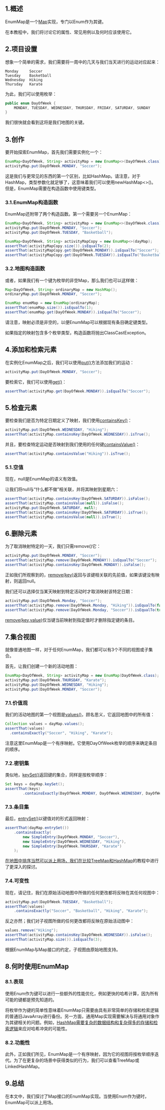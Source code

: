 ## 1.概述

EnumMap是一个[Map](https://docs.oracle.com/en/java/javase/11/docs/api/java.base/java/util/Map.html)实现，专门以Enum作为其键。

在本教程中，我们将讨论它的属性、常见用例以及何时应该使用它。

## 2.项目设置

想象一个简单的需求，我们需要将一周中的几天与我们当天进行的运动对应起来：

```plaintext
Monday     Soccer                         
Tuesday    Basketball                     
Wednesday  Hiking                         
Thursday   Karate

```

为此，我们可以使用枚举：

```java
public enum DayOfWeek {
    MONDAY, TUESDAY, WEDNESDAY, THURSDAY, FRIDAY, SATURDAY, SUNDAY
}
```

我们很快就会看到这将是我们地图的关键。

## 3.创作

要开始探索EnumMap，首先我们需要实例化一个：

```java
EnumMap<DayOfWeek, String> activityMap = new EnumMap<>(DayOfWeek.class);
activityMap.put(DayOfWeek.MONDAY, "Soccer");

```

这是我们与更常见的东西的第一个区别，比如HashMap。请注意，对于HashMap，类型参数化就足够了，这意味着我们可以使用newHashMap<>()。但是，EnumMap需要在构造函数中使用键类型。

### 3.1.EnumMap构造函数

EnumMap还附带了两个构造函数。第一个需要另一个EnumMap：

```java
EnumMap<DayOfWeek, String> activityMap = new EnumMap<>(DayOfWeek.class);
activityMap.put(DayOfWeek.MONDAY, "Soccer");
activityMap.put(DayOfWeek.TUESDAY, "Basketball");

EnumMap<DayOfWeek, String> activityMapCopy = new EnumMap<>(dayMap);
assertThat(activityMapCopy.size()).isEqualTo(2);
assertThat(activityMapCopy.get(DayOfWeek.MONDAY)).isEqualTo("Soccer");
assertThat(activityMapCopy.get(DayOfWeek.TUESDAY)).isEqualTo("Basketball");
```

### 3.2.地图构造函数

或者，如果我们有一个键为枚举的非空Map，那么我们也可以这样做：

```java
Map<DayOfWeek, String> ordinaryMap = new HashMap();
ordinaryMap.put(DayOfWeek.MONDAY, "Soccer");

EnumMap enumMap = new EnumMap(ordinaryMap);
assertThat(enumMap.size()).isEqualTo(1);
assertThat(enumMap.get(DayOfWeek.MONDAY)).isEqualTo("Soccer");
```

请注意，映射必须是非空的，以便EnumMap可以根据现有条目确定键类型。

如果指定的映射包含多个枚举类型，构造函数将抛出ClassCastException。

## 4.添加和检索元素

在实例化EnumMap之后，我们可以使用[put()](https://docs.oracle.com/en/java/javase/11/docs/api/java.base/java/util/EnumMap.html#put(K,V))方法添加我们的运动：

```java
activityMap.put(DayOfWeek.MONDAY, "Soccer");
```

要检索它，我们可以使用[get()](https://docs.oracle.com/en/java/javase/11/docs/api/java.base/java/util/Map.html#get(java.lang.Object))：

```java
assertThat(activityMap.get(DayOfWeek.MONDAY)).isEqualTo("Soccer");
```

## 5.检查元素

要检查我们是否为特定日期定义了映射，我们使用[containsKey()](https://docs.oracle.com/en/java/javase/11/docs/api/java.base/java/util/EnumMap.html#containsKey(java.lang.Object))：

```java
activityMap.put(DayOfWeek.WEDNESDAY, "Hiking");
assertThat(activityMap.containsKey(DayOfWeek.WEDNESDAY)).isTrue();
```

并且，要检查特定运动是否映射到我们使用的任何键[containsValue()](https://docs.oracle.com/en/java/javase/11/docs/api/java.base/java/util/EnumMap.html#containsValue(java.lang.Object))：

```java
assertThat(activityMap.containsValue("Hiking")).isTrue();

```

### 5.1.空值

现在，null是EnumMap的语义有效值。

让我们将null与“什么都不做”相关联，并将其映射到星期六：

```java
assertThat(activityMap.containsKey(DayOfWeek.SATURDAY)).isFalse();
assertThat(activityMap.containsValue(null)).isFalse();
activityMap.put(DayOfWeek.SATURDAY, null);
assertThat(activityMap.containsKey(DayOfWeek.SATURDAY)).isTrue();
assertThat(activityMap.containsValue(null)).isTrue();
```

## 6.删除元素

为了取消映射特定的一天，我们只需remove()它：

```java
activityMap.put(DayOfWeek.MONDAY, "Soccer");
assertThat(activityMap.remove(DayOfWeek.MONDAY)).isEqualTo("Soccer");
assertThat(activityMap.containsKey(DayOfWeek.MONDAY)).isFalse();

```

正如我们所观察到的，[remove(key)](https://docs.oracle.com/en/java/javase/11/docs/api/java.base/java/util/EnumMap.html#remove(java.lang.Object))返回与该键相关联的先前值，如果该键没有映射，则返回null。

我们还可以选择仅当某天映射到特定活动时才取消映射该特定日期：

```java
activityMap.put(DayOfWeek.Monday, "Soccer");
assertThat(activityMap.remove(DayOfWeek.Monday, "Hiking")).isEqualTo(false);
assertThat(activityMap.remove(DayOfWeek.Monday, "Soccer")).isEqualTo(true);

```

[remove(key,value)](https://docs.oracle.com/en/java/javase/11/docs/api/java.base/java/util/Map.html#remove(java.lang.Object,java.lang.Object))仅当键当前映射到指定值时才删除指定键的条目。

## 7.集合视图

就像普通地图一样，对于任何EnumMap，我们都可以有3个不同的视图或子集合。

首先，让我们创建一个新的活动地图：

```java
EnumMap<DayOfWeek, String> activityMap = new EnumMap(DayOfWeek.class);
activityMap.put(DayOfWeek.THURSDAY, "Karate");
activityMap.put(DayOfWeek.WEDNESDAY, "Hiking");
activityMap.put(DayOfWeek.MONDAY, "Soccer");
```

### 7.1.价值观

我们的活动地图的第一个视图是[values()](https://docs.oracle.com/en/java/javase/11/docs/api/java.base/java/util/EnumMap.html#values())，顾名思义，它返回地图中的所有值：

```java
Collection values = dayMap.values();
assertThat(values)
  .containsExactly("Soccer", "Hiking", "Karate");

```

注意这里EnumMap是一个有序映射。它使用DayOfWeek枚举的顺序来确定条目的顺序。

### 7.2.密钥集

类似地，[keySet()](https://docs.oracle.com/en/java/javase/11/docs/api/java.base/java/util/EnumMap.html#keySet())返回键的集合，同样是按枚举顺序：

```java
Set keys = dayMap.keySet();
assertThat(keys)
        .containsExactly(DayOfWeek.MONDAY, DayOfWeek.WEDNESDAY, DayOfWeek.SATURDAY);

```

### 7.3.条目集

最后，[entrySet()](https://docs.oracle.com/en/java/javase/11/docs/api/java.base/java/util/EnumMap.html#entrySet())以键值对的形式返回映射：

```java
assertThat(dayMap.entrySet())
    .containsExactly(
        new SimpleEntry(DayOfWeek.MONDAY, "Soccer"),
        new SimpleEntry(DayOfWeek.WEDNESDAY, "Hiking"),
        new SimpleEntry(DayOfWeek.THURSDAY, "Karate")
    );

```

[在地图中排序当然可以派上用场，我们在比较TreeMap和HashMap](https://www.baeldung.com/java-treemap-vs-hashmap)的教程中进行了更深入的探讨。

### 7.4.可变性

现在，请记住，我们在原始活动地图中所做的任何更改都将反映在其任何视图中：

```java
activityMap.put(DayOfWeek.TUESDAY, "Basketball");
assertThat(values)
    .containsExactly("Soccer", "Basketball", "Hiking", "Karate");

```

反之亦然；我们对子视图所做的任何更改都将反映在原始活动图中：

```java
values.remove("Hiking");
assertThat(activityMap.containsKey(DayOfWeek.WEDNESDAY)).isFalse();
assertThat(activityMap.size()).isEqualTo(3);

```

根据EnumMap与Map接口的约定，子视图由原始地图支持。

## 8.何时使用EnumMap

### 8.1.表现

使用Enum作为键可以进行一些额外的性能优化，例如更快的哈希计算，因为所有可能的键都是预先知道的。

将枚举作为键的简单性意味着EnumMap只需要由具有非常简单的存储和检索逻辑的普通旧JavaArray进行备份。另一方面，通用Map实现需要解决与将通用对象作为其键相关的问题。例如，[HashMap](https://www.baeldung.com/java-hashmap)[需要复杂的数据结构和复杂得多的存储和检索逻辑](https://www.baeldung.com/java-hashmap)来应对哈希冲突的可能性。

### 8.2.功能性

此外，正如我们所见，EnumMap是一个有序映射，因为它的视图将按枚举顺序迭代。为了在更复杂的场景中获得类似的行为，我们可以查看TreeMap或LinkedHashMap。

## 9.总结

在本文中，我们探讨了Map接口的EnumMap实现。当使用Enum作为键时，EnumMap可以派上用场。